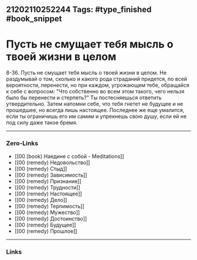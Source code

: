 21202110252244
Tags: #type_finished #book_snippet 
---
# Пусть не смущает тебя мысль о твоей жизни в целом

 8-36. Пусть не смущает тебя мысль о твоей жизни в целом. Не раздумывай о том, сколько и какого рода страданий придется, по всей вероятности, перенести, но при каждом, угрожающем тебе, обращайся к себе с вопросом: "Что собственно во всем этом такого, чего нельзя было бы перенести и стерпеть?" Ты постесняешься ответить утвердительно. Затем напомни себе, что тебя гнетет не будущее и не прошедшее, но всегда лишь настоящее. Последнее же еще умалится, если ты ограничишь его им самим и упрекнешь свою душу, если ей не под силу даже такое бремя. 

---
### Zero-Links
 - [[00 (book) Наедине с собой - Meditations]]
 - [[00 (remedy) Недовольство]]
 - [[00 (remedy) Стыд]]
 - [[00 (remedy) Зависимость]]
 - [[00 (remedy) Признание]]
 - [[00 (remedy) Трудности]]
 - [[00 (remedy) Настоящее]]
 - [[00 (remedy) Дело]]
 - [[00 (remedy) Терпимость]]
 - [[00 (remedy) Мужество]]
 - [[00 (remedy) Достоинство]]
 - [[00 (remedy) Будущее]]
 - [[00 (remedy) Прошлое]]
---
### Links
